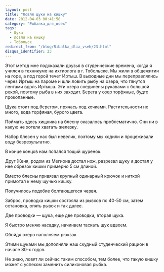 ```yaml
---
layout: post
title: "Ловля щуки на кишку"
date: 2012-04-03 00:41:58
category: "Рыбалка_для_всех"
tags:
  - Щука
  - ловля на кишку
  - Тобольск
redirect_from: "/blog/Ribalka_dlia_vseh/23.html"
disqus_identifier: 23
---
```

Этот метод мне подсказали друзья в студенческие времена, когда я учился
в техникуме на ихтиолога в г. Тобольске. Мы жили в общежитии на горе, а
под горой течет Иртыш. В выходные дни мы переправлялись через Иртыш на
пароме и шли ловить рыбу на озера, что тянутся лентами вдоль Иртыша. Эти
озера соединены рукавами с большой рекой, поэтому рыба в них заходит.
Берега у озер торфяные, будто прокопанные.

Щука стоит под берегом, прячась под кочками. Растительности не много,
вода торфяная, бурого цвета.

Поймать здесь хищника на блесну оказалось проблематично. Они ни в какую
не хотели хватать железку.

Набор блесен у нас был невелик, поэтому мы ходили и процеживали воду
безрезультатно.

В конце концов нам попался тощий щуренок.

Друг Женя, родом из Мегиона достал нож, разрезал щуку и достал у нее
обрезок кишки примерно 5 см длиной.

Вместо блесны привязал крупный одинарный крючок и ниткой примотал к нему
щучью кишку.

Получилось подобие болтающегося червя.

Заброс, проводка кишки состояла из рывков по 40-50 см, затем остановка,
опять рывок и так далее.

Две проводки — щука, еще две проводки, вторая щука.

Я быстро меняю насадку, начинаем таскать щук вдвоем.

Обойдя озеро наполняем рюкзак.

Этими щуками мы дополняли наш скудный студенческий рацион в начале 80-х
годов.

Не знаю, ловят ли сейчас таким способом, тем более, что такую кишку
может с успехом заменить силиконовая рыбка.
